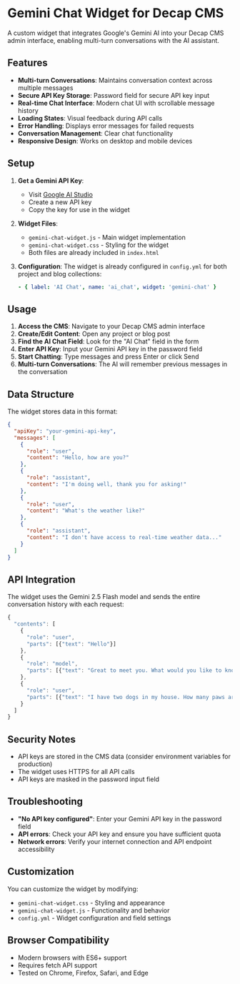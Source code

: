 # Gemini Chat Widget for Decap CMS

A custom widget that integrates Google's Gemini AI into your Decap CMS admin interface, enabling multi-turn conversations with the AI assistant.

## Features

- **Multi-turn Conversations**: Maintains conversation context across multiple messages
- **Secure API Key Storage**: Password field for secure API key input
- **Real-time Chat Interface**: Modern chat UI with scrollable message history
- **Loading States**: Visual feedback during API calls
- **Error Handling**: Displays error messages for failed requests
- **Conversation Management**: Clear chat functionality
- **Responsive Design**: Works on desktop and mobile devices

## Setup

1. **Get a Gemini API Key**:
   - Visit [Google AI Studio](https://makersuite.google.com/app/apikey)
   - Create a new API key
   - Copy the key for use in the widget

2. **Widget Files**:
   - `gemini-chat-widget.js` - Main widget implementation
   - `gemini-chat-widget.css` - Styling for the widget
   - Both files are already included in `index.html`

3. **Configuration**:
   The widget is already configured in `config.yml` for both project and blog collections:
   ```yaml
   - { label: 'AI Chat', name: 'ai_chat', widget: 'gemini-chat' }
   ```

## Usage

1. **Access the CMS**: Navigate to your Decap CMS admin interface
2. **Create/Edit Content**: Open any project or blog post
3. **Find the AI Chat Field**: Look for the "AI Chat" field in the form
4. **Enter API Key**: Input your Gemini API key in the password field
5. **Start Chatting**: Type messages and press Enter or click Send
6. **Multi-turn Conversations**: The AI will remember previous messages in the conversation

## Data Structure

The widget stores data in this format:
```json
{
  "apiKey": "your-gemini-api-key",
  "messages": [
    {
      "role": "user",
      "content": "Hello, how are you?"
    },
    {
      "role": "assistant",
      "content": "I'm doing well, thank you for asking!"
    },
    {
      "role": "user",
      "content": "What's the weather like?"
    },
    {
      "role": "assistant",
      "content": "I don't have access to real-time weather data..."
    }
  ]
}
```

## API Integration

The widget uses the Gemini 2.5 Flash model and sends the entire conversation history with each request:

```javascript
{
  "contents": [
    {
      "role": "user",
      "parts": [{"text": "Hello"}]
    },
    {
      "role": "model",
      "parts": [{"text": "Great to meet you. What would you like to know?"}]
    },
    {
      "role": "user",
      "parts": [{"text": "I have two dogs in my house. How many paws are in my house?"}]
    }
  ]
}
```

## Security Notes

- API keys are stored in the CMS data (consider environment variables for production)
- The widget uses HTTPS for all API calls
- API keys are masked in the password input field

## Troubleshooting

- **"No API key configured"**: Enter your Gemini API key in the password field
- **API errors**: Check your API key and ensure you have sufficient quota
- **Network errors**: Verify your internet connection and API endpoint accessibility

## Customization

You can customize the widget by modifying:
- `gemini-chat-widget.css` - Styling and appearance
- `gemini-chat-widget.js` - Functionality and behavior
- `config.yml` - Widget configuration and field settings

## Browser Compatibility

- Modern browsers with ES6+ support
- Requires fetch API support
- Tested on Chrome, Firefox, Safari, and Edge
